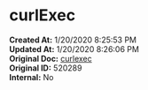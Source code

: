 # curlExec

**Created At:** 1/20/2020 8:25:53 PM  
**Updated At:** 1/20/2020 8:26:06 PM  
**Original Doc:** [curlexec](https://docs.jbase.com/curlexec)  
**Original ID:** 520289  
**Internal:** No  
